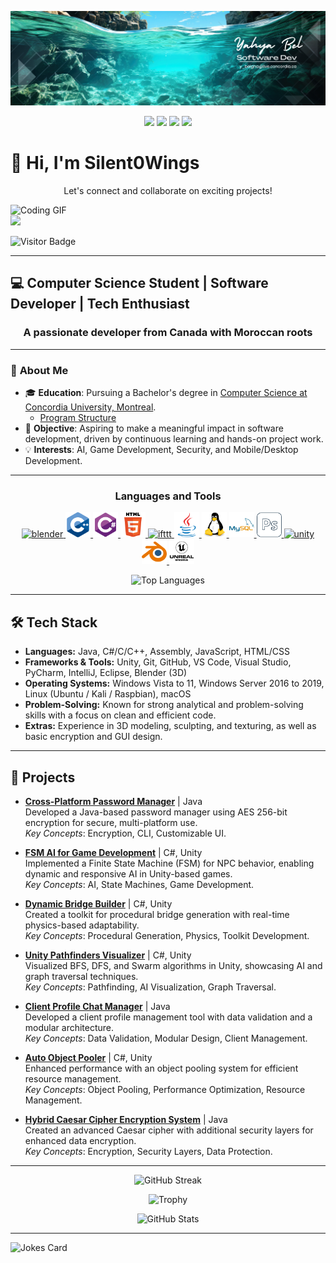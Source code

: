 ![Banner](https://github.com/Silent0Wings/Silent0Wings/blob/f8ac69d3c5820bd2163c4fb1548bf6d9b07e3d87/Yahya%20Bel%20(1).PNG)
<p align="center">
  <a href="https://github.com/Silent0Wings"><img src="https://img.shields.io/badge/GitHub-100000?style=for-the-badge&logo=github&logoColor=white"></a>
  <a href="https://ca.linkedin.com/in/yahya-bel?trk=profile-badge"><img src="https://img.shields.io/badge/LinkedIn-0077B5?style=for-the-badge&logo=linkedin&logoColor=white"></a>
  <a href="https://invictus_fulgur.artstation.com/"><img src="https://img.shields.io/badge/ArtStation-13AFF0?style=for-the-badge&logo=artstation&logoColor=white"></a>
  <a href="https://sketchfab.com/Invictus_fulgur"><img src="https://img.shields.io/badge/Sketchfab-1CAAD9?style=for-the-badge&logo=sketchfab&logoColor=white"></a>
</p>

# 👋 Hi, I'm Silent0Wings
<p align="center">Let's connect and collaborate on exciting projects!</p>



<div style="text-align: left;">
  <img src="https://media.giphy.com/media/1iNIkQBAwEkUuTpikf/giphy.gif" alt="Coding GIF" width="240" height="180" />
</div>

<div style="text-align: left;">
  <img src="https://profile-counter.glitch.me/Silent0Wings/count.svg?" />
</div>

![Visitor Badge](https://visitor-badge.laobi.icu/badge?page_id=Silent0Wings.Silent0Wings)

---

## 💻 **Computer Science Student | Software Developer | Tech Enthusiast**

<h3 align="center">A passionate developer from Canada with Moroccan roots</h3>

---

### 🚀 **About Me**
- 🎓 **Education**: Pursuing a Bachelor's degree in [Computer Science at Concordia University, Montreal](https://www.concordia.ca/academics/undergraduate/computer-science.html).
  - [Program Structure](https://www.concordia.ca/academics/undergraduate/calendar/current/section-71-gina-cody-school-of-engineering-and-computer-science/section-71-70-department-of-computer-science-and-software-engineering/section-71-70-2-degree-requirements-bcompsc-.html)
- 🌟 **Objective**: Aspiring to make a meaningful impact in software development, driven by continuous learning and hands-on project work.
- 💡 **Interests**: AI, Game Development, Security, and Mobile/Desktop Development.

---

<h3 align="center">Languages and Tools</h3>
<p align="center"> 
  <a href="https://www.blender.org/" target="_blank" rel="noreferrer">
    <img src="https://download.blender.org/branding/community/blender_community_badge_white.svg" alt="blender" width="40" height="40"/> 
  </a>
  <a href="https://www.w3schools.com/cpp/" target="_blank" rel="noreferrer">
    <img src="https://raw.githubusercontent.com/devicons/devicon/master/icons/cplusplus/cplusplus-original.svg" alt="cplusplus" width="40" height="40"/> 
  </a>
  <a href="https://www.w3schools.com/cs/" target="_blank" rel="noreferrer">
    <img src="https://raw.githubusercontent.com/devicons/devicon/master/icons/csharp/csharp-original.svg" alt="csharp" width="40" height="40"/> 
  </a>
  <a href="https://www.w3.org/html/" target="_blank" rel="noreferrer">
    <img src="https://raw.githubusercontent.com/devicons/devicon/master/icons/html5/html5-original-wordmark.svg" alt="html5" width="40" height="40"/> 
  </a>
  <a href="https://ifttt.com/" target="_blank" rel="noreferrer">
    <img src="https://www.vectorlogo.zone/logos/ifttt/ifttt-ar21.svg" alt="ifttt" width="40" height="40"/> 
  </a>
  <a href="https://www.java.com" target="_blank" rel="noreferrer">
    <img src="https://raw.githubusercontent.com/devicons/devicon/master/icons/java/java-original.svg" alt="java" width="40" height="40"/> 
  </a>
  <a href="https://www.linux.org/" target="_blank" rel="noreferrer">
    <img src="https://raw.githubusercontent.com/devicons/devicon/master/icons/linux/linux-original.svg" alt="linux" width="40" height="40"/> 
  </a>
  <a href="https://www.mysql.com/" target="_blank" rel="noreferrer">
    <img src="https://raw.githubusercontent.com/devicons/devicon/master/icons/mysql/mysql-original-wordmark.svg" alt="mysql" width="40" height="40"/> 
  </a>
  <a href="https://www.photoshop.com/en" target="_blank" rel="noreferrer">
    <img src="https://raw.githubusercontent.com/devicons/devicon/master/icons/photoshop/photoshop-line.svg" alt="photoshop" width="40" height="40"/> 
  </a>
  <a href="https://unity.com/" target="_blank" rel="noreferrer">
    <img src="https://www.vectorlogo.zone/logos/unity3d/unity3d-icon.svg" alt="unity" width="40" height="40"/> 
  </a>
  <a href="https://www.blender.org/" target="_blank" rel="noreferrer">
    <img src="https://raw.githubusercontent.com/devicons/devicon/master/icons/blender/blender-original.svg" alt="blender" width="40" height="40"/> 
  </a>
  <a href="https://www.unrealengine.com/" target="_blank" rel="noreferrer">
    <img src="https://raw.githubusercontent.com/devicons/devicon/master/icons/unrealengine/unrealengine-original-wordmark.svg" alt="unreal engine" width="40" height="40"/> 
  </a>

</p>
<p align="center">
  <img src="https://github-readme-stats.vercel.app/api/top-langs?username=silent0wings&show_icons=true&locale=en&layout=compact" alt="Top Languages" />
</p>

---

## 🛠️ **Tech Stack**
- **Languages:** Java, C#/C/C++, Assembly, JavaScript, HTML/CSS
- **Frameworks & Tools:** Unity, Git, GitHub, VS Code, Visual Studio, PyCharm, IntelliJ, Eclipse, Blender (3D)
- **Operating Systems:** Windows Vista to 11, Windows Server 2016 to 2019, Linux (Ubuntu / Kali / Raspbian), macOS
- **Problem-Solving:** Known for strong analytical and problem-solving skills with a focus on clean and efficient code.
- **Extras:** Experience in 3D modeling, sculpting, and texturing, as well as basic encryption and GUI design.

---

## 📝 **Projects**
- **[Cross-Platform Password Manager](https://github.com/Silent0Wings/Cross-Platform-Password-Manager)** | Java  
  Developed a Java-based password manager using AES 256-bit encryption for secure, multi-platform use.  
  *Key Concepts*: Encryption, CLI, Customizable UI.

- **[FSM AI for Game Development](https://github.com/Silent0Wings/UnityAI-FSM-SimpleAgentBehavior)** | C#, Unity  
  Implemented a Finite State Machine (FSM) for NPC behavior, enabling dynamic and responsive AI in Unity-based games.  
  *Key Concepts*: AI, State Machines, Game Development.

- **[Dynamic Bridge Builder](https://github.com/Silent0Wings/DynamicBridgeBuilder-Procedural-Generation-Toolkit-for-Unity)** | C#, Unity  
  Created a toolkit for procedural bridge generation with real-time physics-based adaptability.  
  *Key Concepts*: Procedural Generation, Physics, Toolkit Development.

- **[Unity Pathfinders Visualizer](https://github.com/Silent0Wings/UnityAI-FSM-SimpleAgentBehavior)** | C#, Unity  
  Visualized BFS, DFS, and Swarm algorithms in Unity, showcasing AI and graph traversal techniques.  
  *Key Concepts*: Pathfinding, AI Visualization, Graph Traversal.

- **[Client Profile Chat Manager](https://github.com/Silent0Wings/ChatManager)** | Java  
  Developed a client profile management tool with data validation and a modular architecture.  
  *Key Concepts*: Data Validation, Modular Design, Client Management.

- **[Auto Object Pooler](https://github.com/Silent0Wings/Unity-SimpleObjectPooler)** | C#, Unity  
  Enhanced performance with an object pooling system for efficient resource management.  
  *Key Concepts*: Object Pooling, Performance Optimization, Resource Management.

- **[Hybrid Caesar Cipher Encryption System](https://github.com/Silent0Wings/Hybrid-Caesar-Cipher-Encryption-System)** | Java  
  Created an advanced Caesar cipher with additional security layers for enhanced data encryption.  
  *Key Concepts*: Encryption, Security Layers, Data Protection.

---

<p align="center">
  <img src="https://github-readme-streak-stats.herokuapp.com/?user=Silent0Wings&theme=dark" alt="GitHub Streak" />
</p>

<p align="center">
  <img src="https://github-profile-trophy.vercel.app/?username=Silent0Wings&theme=algolia" alt="Trophy" />
</p>

<p align="center">
  <img src="https://github-readme-stats.vercel.app/api?username=silent0wings&show_icons=true&locale=en" alt="GitHub Stats" />
</p>

---

![Jokes Card](https://readme-jokes.vercel.app/api?theme=dark&lang=en)
